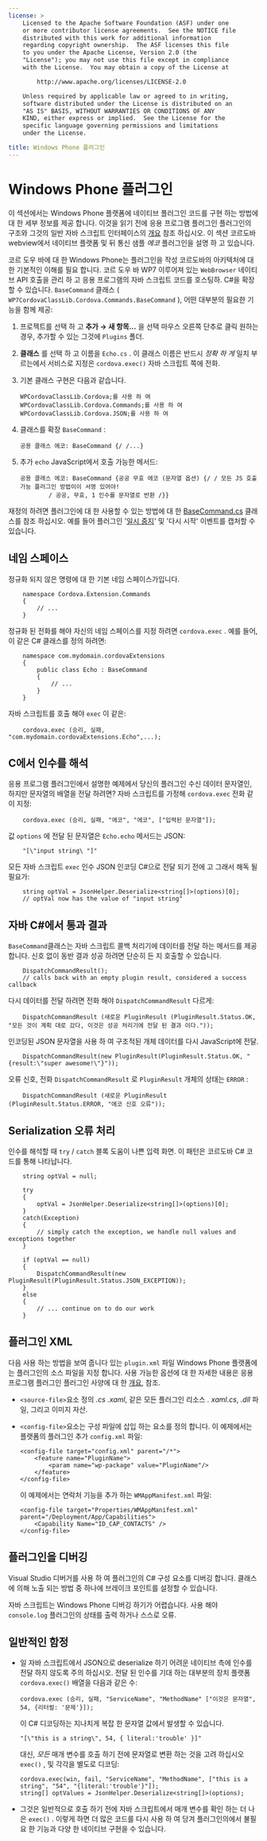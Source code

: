 ```yaml
---
license: >
    Licensed to the Apache Software Foundation (ASF) under one
    or more contributor license agreements.  See the NOTICE file
    distributed with this work for additional information
    regarding copyright ownership.  The ASF licenses this file
    to you under the Apache License, Version 2.0 (the
    "License"); you may not use this file except in compliance
    with the License.  You may obtain a copy of the License at

        http://www.apache.org/licenses/LICENSE-2.0

    Unless required by applicable law or agreed to in writing,
    software distributed under the License is distributed on an
    "AS IS" BASIS, WITHOUT WARRANTIES OR CONDITIONS OF ANY
    KIND, either express or implied.  See the License for the
    specific language governing permissions and limitations
    under the License.

title: Windows Phone 플러그인
---
```


# Windows Phone 플러그인

이 섹션에서는 Windows Phone 플랫폼에 네이티브 플러그인 코드를 구현 하는 방법에 대 한 세부 정보를 제공 합니다. 이것을 읽기 전에 응용 프로그램 플러그인 플러그인의 구조와 그것의 일반 자바 스크립트 인터페이스의 [개요](../../overview/index.html) 참조 하십시오. 이 섹션 코르도바 webview에서 네이티브 플랫폼 및 뒤 통신 샘플 *에코* 플러그인을 설명 하 고 있습니다.

코르 도우 바에 대 한 Windows Phone는 플러그인을 작성 코르도바의 아키텍처에 대 한 기본적인 이해를 필요 합니다. 코르 도우 바 WP7 이루어져 있는 `WebBrowser` 네이티브 API 호출을 관리 하 고 응용 프로그램의 자바 스크립트 코드를 호스팅하. C#을 확장할 수 있습니다. `BaseCommand` 클래스 ( `WP7CordovaClassLib.Cordova.Commands.BaseCommand` ), 어떤 대부분의 필요한 기능을 함께 제공:

1.  프로젝트를 선택 하 고 **추가 → 새 항목...** 을 선택 마우스 오른쪽 단추로 클릭 원하는 경우, 추가할 수 있는 그것에 `Plugins` 폴더.

2.  **클래스** 를 선택 하 고 이름을 `Echo.cs` . 이 클래스 이름은 반드시 *정확 하 게* 일치 부르는에서 서비스로 지정은 `cordova.exec()` 자바 스크립트 쪽에 전화.

3.  기본 클래스 구현은 다음과 같습니다.
    
        WPCordovaClassLib.Cordova;를 사용 하 여
        WPCordovaClassLib.Cordova.Commands;를 사용 하 여
        WPCordovaClassLib.Cordova.JSON;를 사용 하 여
        

4.  클래스를 확장 `BaseCommand` :
    
        공용 클래스 에코: BaseCommand {/ /...}
        

5.  추가 `echo` JavaScript에서 호출 가능한 메서드:
    
        공용 클래스 에코: BaseCommand {공공 무효 에코 (문자열 옵션) {/ / 모든 JS 호출 가능 플러그인 방법이이 서명 있어야!
                / 공공, 무효, 1 인수를 문자열로 반환 /}}
        

재정의 하려면 플러그인에 대 한 사용할 수 있는 방법에 대 한 [BaseCommand.cs][1] 클래스를 참조 하십시오. 예를 들어 플러그인 '[일시 중지](../../../cordova/events/events.pause.html)' 및 '다시 시작' 이벤트를 캡처할 수 있습니다.

 [1]: https://github.com/apache/cordova-wp7/blob/master/templates/standalone/cordovalib/Commands/BaseCommand.cs

## 네임 스페이스

정규화 되지 않은 명령에 대 한 기본 네임 스페이스가입니다.

        namespace Cordova.Extension.Commands
        {
            // ...
        }
    

정규화 된 전화를 해야 자신의 네임 스페이스를 지정 하려면 `cordova.exec` . 예를 들어,이 같은 C# 클래스를 정의 하려면:

        namespace com.mydomain.cordovaExtensions
        {
            public class Echo : BaseCommand
            {
                // ...
            }
        }
    

자바 스크립트를 호출 해야 `exec` 이 같은:

        cordova.exec (승리, 실패, "com.mydomain.cordovaExtensions.Echo",...);
    

## C에서 인수를 해석

응용 프로그램 플러그인에서 설명한 예제에서 당신의 플러그인 수신 데이터 문자열인, 하지만 문자열의 배열을 전달 하려면? 자바 스크립트를 가정해 `cordova.exec` 전화 같이 지정:

        cordova.exec (승리, 실패, "에코", "에코", ["입력된 문자열"]);
    

값 `options` 에 전달 된 문자열은 `Echo.echo` 메서드는 JSON:

        "[\"input string\ "]"
    

모든 자바 스크립트 `exec` 인수 JSON 인코딩 C#으로 전달 되기 전에 고 그래서 해독 될 필요가:

        string optVal = JsonHelper.Deserialize<string[]>(options)[0];
        // optVal now has the value of "input string"
    

## 자바 C#에서 통과 결과

`BaseCommand`클래스는 자바 스크립트 콜백 처리기에 데이터를 전달 하는 메서드를 제공 합니다. 신호 없이 동반 결과 성공 하려면 단순히 든 지 호출할 수 있습니다.

        DispatchCommandResult();
        // calls back with an empty plugin result, considered a success callback
    

다시 데이터를 전달 하려면 전화 해야 `DispatchCommandResult` 다르게:

        DispatchCommandResult (새로운 PluginResult (PluginResult.Status.OK, "모든 것이 계획 대로 갔다, 이것은 성공 처리기에 전달 된 결과 이다."));
    

인코딩된 JSON 문자열을 사용 하 여 구조적된 개체 데이터를 다시 JavaScript에 전달.

        DispatchCommandResult(new PluginResult(PluginResult.Status.OK, "{result:\"super awesome!\"}"));
    

오류 신호, 전화 `DispatchCommandResult` 로 `PluginResult` 개체의 상태는 `ERROR` :

        DispatchCommandResult (새로운 PluginResult (PluginResult.Status.ERROR, "에코 신호 오류"));
    

## Serialization 오류 처리

인수를 해석할 때 `try` / `catch` 블록 도움이 나쁜 입력 화면. 이 패턴은 코르도바 C# 코드를 통해 나타납니다.

        string optVal = null;
    
        try
        {
            optVal = JsonHelper.Deserialize<string[]>(options)[0];
        }
        catch(Exception)
        {
            // simply catch the exception, we handle null values and exceptions together
        }
    
        if (optVal == null)
        {
            DispatchCommandResult(new PluginResult(PluginResult.Status.JSON_EXCEPTION));
        }
        else
        {
            // ... continue on to do our work
        }
    

## 플러그인 XML

다음 사용 하는 방법을 보여 줍니다 있는 `plugin.xml` 파일 Windows Phone 플랫폼에는 플러그인의 소스 파일을 지정 합니다. 사용 가능한 옵션에 대 한 자세한 내용은 응용 프로그램 플러그인 플러그인 사양에 대 한 [개요](../../overview/index.html), 참조.

*   `<source-file>`요소 정의 *.cs* *.xaml*, 같은 모든 플러그인 리소스 *. xaml.cs*, *.dll* 파일, 그리고 이미지 자산.

*   `<config-file>`요소는 구성 파일에 삽입 하는 요소를 정의 합니다. 이 예제에서는 플랫폼의 플러그인 추가 `config.xml` 파일:
    
        <config-file target="config.xml" parent="/*">
            <feature name="PluginName">
                <param name="wp-package" value="PluginName"/>
            </feature>
        </config-file>
        
    
    이 예제에서는 연락처 기능을 추가 하는 `WMAppManifest.xml` 파일:
    
        <config-file target="Properties/WMAppManifest.xml" parent="/Deployment/App/Capabilities">
            <Capability Name="ID_CAP_CONTACTS" />
        </config-file>
        

## 플러그인을 디버깅

Visual Studio 디버거를 사용 하 여 플러그인의 C# 구성 요소를 디버깅 합니다. 클래스에 의해 노출 되는 방법 중 하나에 브레이크 포인트를 설정할 수 있습니다.

자바 스크립트는 Windows Phone 디버깅 하기가 어렵습니다. 사용 해야 `console.log` 플러그인의 상태를 출력 하거나 스스로 오류.

## 일반적인 함정

*   일 자바 스크립트에서 JSON으로 deserialize 하기 어려운 네이티브 측에 인수를 전달 하지 않도록 주의 하십시오. 전달 된 인수를 기대 하는 대부분의 장치 플랫폼 `cordova.exec()` 배열을 다음과 같은 수:
    
        cordova.exec (승리, 실패, "ServiceName", "MethodName" ["이것은 문자열", 54, {리터럴: '문제'}]);
        
    
    이 C# 디코딩하는 지나치게 복잡 한 문자열 값에서 발생할 수 있습니다.
    
        "[\"this is a string\", 54, { literal:'trouble' }]"
        
    
    대신, *모든* 매개 변수를 호출 하기 전에 문자열로 변환 하는 것을 고려 하십시오 `exec()` , 및 각각을 별도로 디코딩:
    
        cordova.exec(win, fail, "ServiceName", "MethodName", ["this is a string", "54", "{literal:'trouble'}"]);
        string[] optValues = JsonHelper.Deserialize<string[]>(options);
        

*   그것은 일반적으로 호출 하기 전에 자바 스크립트에서 매개 변수를 확인 하는 더 나은 `exec()` . 이렇게 하면 더 많은 코드를 다시 사용 하 여 당겨 플러그인의에서 불필요 한 기능과 다양 한 네이티브 구현을 수 있습니다.